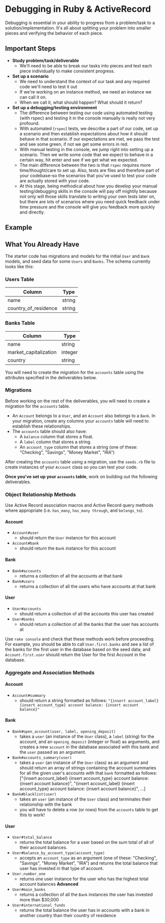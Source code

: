 # Debugging in Ruby & ActiveRecord

Debugging is essential in your ability to progress from a problem/task to a solution/implementation. It's all about splitting your problem into smaller pieces and verifying the behavior of each piece.

## Important Steps

- **Study problem/task/deliverable**
  - We'll need to be able to break our tasks into pieces and test each piece individually to make consistent progress. 
- **Set up a scenario**
  - We need to understand the context of our task and any required code we'll need to test it out
  - If we're working on an instance method, we need an instance we can call it on.
  - When we call it, what should happen? What should it return?
- **Set up a debugging/testing environment**
  - The difference between testing our code using automated testing (with rspec) and testing it in the console manually is really not very profound.
  - With automated (`rspec`) tests, we describe a part of our code, set up a scenario and then establish expectations about how it should behave in that scenario. If our expectations are met, we pass the test and see some green, if not we get some errors in red.
  - With manual testing in the console, we jump right into setting up a scenario. Then we write some code that we expect to behave in a certain way, hit enter and see if we get what we expected.
  - The main difference between the two is that `rspec` requires more time/thought/care to set up. Also, tests are files and therefore part of your codebase–so the scenarios that you've used to test your code are actually stored with your code.
  - At this stage, being methodical about how you develop your manual testing/debugging skills in the console will pay off mightily because not only will those skills translate to writing your own tests later on, but there are lots of scenarios where you need quick feedback under time pressure and the console will give you feedback more quickly and directly.

## Example

## What You Already Have

The starter code has migrations and models for the initial `User` and `Bank`
models, and seed data for some `Users` and `Banks`. The schema currently looks
like this:

### Users Table

| Column | Type   |
| ------ | ------ |
| name | string |
| country_of_residence | string |



### Banks Table

| Column              | Type    |
| ------------------- | ------- |
| name | string |
| market_capitalization | integer | 
| country | string |

You will need to create the migration for the `accounts` table using the attributes
specified in the deliverables below.

### Migrations

Before working on the rest of the deliverables, you will need to create a
migration for the `accounts` table.

- An `Account` belongs to a `User`, and an `Account` also belongs to a `Bank`. In
  your migration, create any columns your `accounts` table will need to establish
  these relationships.
- The `accounts` table should also have:
  - A `balance` column that stores a float.
  - A `label` column that stores a string.
  - An `account_type` column that stores a string (one of these: "Checking", "Savings", "Money Market", "IRA")

After creating the `accounts` table using a migration, use the `seeds.rb` file to
create instances of your `Account` class so you can test your code.

**Once you've set up your `accounts` table**, work on building out the following
deliverables.

### Object Relationship Methods

Use Active Record association macros and Active Record query methods where
appropriate (i.e. `has_many`, `has_many through`, and `belongs_to`).

#### Account

- `Account#user`
  - should return the `User` instance for this account
- `Account#bank`
  - should return the `Bank` instance for this account

#### Bank

- `Bank#accounts`
  - returns a collection of all the accounts at that bank
- `Bank#users`
  - returns a collection of all the users who have accounts at that bank

#### User

- `User#accounts`
  - should return a collection of all the accounts this user has created
- `User#banks`
  - should return a collection of all the banks that the user has accounts at

Use `rake console` and check that these methods work before proceeding. For
example, you should be able to call `User.first.banks` and see a list of the
banks for the first user in the database based on the seed data; and
`Account.first.user` should return the User for the first Account in the database.

### Aggregate and Association Methods

#### Account

- `Account#summary`
  - should return a string formatted as follows:
    `"{insert account_label} {insert account_type} account balance: {insert account balance}"`

#### Bank

- `Bank#open_account(user, label, opening_deposit)`
  - takes a `user` (an instance of the `User` class), a `label` (string) for the account, and an `opening_deposit` (integer or float)
    as arguments, and creates a new `account` in
    the database associated with this bank and the `user` passed as an argument.
- `Bank#accounts_summary(user)`
  - takes a `user` (an instance of the `User` class) as an argument and should return an array of strings containing the account summaries for all the given user's accounts with that `bank`
    formatted as follows:
    ["{insert account_label} {insert account_type} account balance: {insert account balance}", "{insert account_label} {insert account_type} account balance: {insert account balance}", ...]
- `Bank#blacklist(user)`
  - takes an `user` (an instance of the `User` class) and terminates their relationship with the bank
  - you will have to delete a row (or rows) from the `accounts` table to get this to work!

#### User

- `User#total_balance`
  - returns the total balance for a user based on the sum total of all of their account balances.
- `User#balance_by_account_type(account_type)`
  - accepts an `account_type` as an argument (one of these: "Checking", "Savings", "Money Market", "IRA") and returns the total balance that user has invested in that type of account.
- `User.number_one`
  - returns _one_ user instance for the user who has the highest total account balances
**Advanced**
- `User#main_banks`
  - returns a collection of all the `Bank` instances the user has invested more than $30,000
- `User#international_funds`
  - returns the total balance the user has in accounts with a bank in another country than their country of residence
